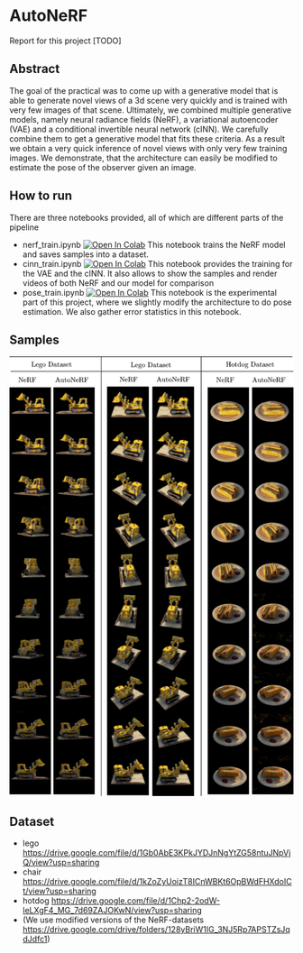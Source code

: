 # AutoNeRF

Report for this project [TODO]


## Abstract
The goal of the practical was to come up with a generative model that is able to generate novel views of a 3d scene very quickly and is trained with very few images of that scene. Ultimately, we combined multiple generative models, namely neural radiance fields (NeRF), a variational autoencoder (VAE) and a conditional invertible neural network (cINN). We carefully combine them to get a generative model that fits these criteria. As a result we obtain a very quick inference of novel views with only very few training images.
We demonstrate, that the architecture can easily be modified to estimate the pose of the observer given an image.

## How to run
There are three notebooks provided, all of which are different parts of the pipeline
* nerf_train.ipynb [![Open In Colab](https://colab.research.google.com/assets/colab-badge.svg)](https://colab.research.google.com/github/uprestel/AutoNeRF/blob/master/nerf_train.ipynb) This notebook trains the NeRF model and saves samples into a dataset.
* cinn_train.ipynb [![Open In Colab](https://colab.research.google.com/assets/colab-badge.svg)](https://colab.research.google.com/github/uprestel/AutoNeRF/blob/master/cinn_train.ipynb)
This notebook provides the training for the VAE and the cINN. It also allows to show the samples and render videos of both NeRF and our model for comparison
* pose_train.ipynb [![Open In Colab](https://colab.research.google.com/assets/colab-badge.svg)](https://colab.research.google.com/github/uprestel/AutoNeRF/blob/master/pose_estimation.ipynb) This notebook is the experimental part of this project, where we slightly modify the architecture to do pose estimation. We also gather error statistics in this notebook.
## Samples

![sample](/images/samples.png)

## Dataset
* lego https://drive.google.com/file/d/1Gb0AbE3KPkJYDJnNgYtZG58ntuJNpVjQ/view?usp=sharing
* chair https://drive.google.com/file/d/1kZoZyUoizT8ICnWBKt6OpBWdFHXdoICt/view?usp=sharing
* hotdog https://drive.google.com/file/d/1Chp2-2odW-leLXgF4_MG_7d69ZAJOKwN/view?usp=sharing
* (We use modified versions of the NeRF-datasets https://drive.google.com/drive/folders/128yBriW1IG_3NJ5Rp7APSTZsJqdJdfc1)


